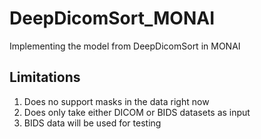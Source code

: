 # DeepDicomSort_MONAI
Implementing the model from DeepDicomSort in MONAI

## Limitations
1. Does no support masks in the data right now
2. Does only take either DICOM or BIDS datasets as input
3. BIDS data will be used for testing